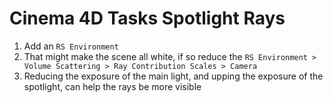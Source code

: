 # Cinema 4D Tasks Spotlight Rays

1. Add an `RS Environment`
2. That might make the scene all white, if so reduce the `RS Environment > Volume Scattering > Ray Contribution Scales > Camera`
3. Reducing the exposure of the main light, and upping the exposure of the spotlight, can help the rays be more visible
